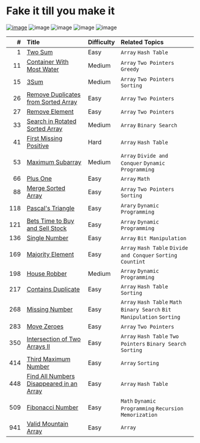 # Fake it till you make it

[![image](https://img.shields.io/badge/It's%20Me%2C-Jian-blue?logo=github)](https://leetcode.com/jianliu0616/)
![image](https://img.shields.io/badge/Solved-51%2F2328-orange?logo=leetcode)
![image](https://img.shields.io/badge/Easy-42-green)
![image](https://img.shields.io/badge/Medium-8-yellow)
![image](https://img.shields.io/badge/Hard-1-red)

| #    | Title | Difficulty | Related Topics |
| ---: | :---- |:---------- | :------------- |
|    1 | [Two Sum](./p00001/README.md) | Easy | `Array` `Hash Table` |
|   11 | [Container With Most Water](./p00011/README.md) | Medium | `Array` `Two Pointers` `Greedy` |
|   15 | [3Sum](./p00015/README.md) | Medium | `Array` `Two Pointers` `Sorting` |
|   26 | [Remove Duplicates from Sorted Array](./p00026/README.md) | Easy | `Array` `Two Pointers` |
|   27 | [Remove Element](./p00027/README.md) | Easy | `Array` `Two Pointers` |
|   33 | [Search in Rotated Sorted Array](./p00033/README.md) | Medium | `Array` `Binary Search` |
|   41 | [First Missing Positive](./p00041/README.md) | Hard | `Array` `Hash Table` |
|   53 | [Maximum Subarray](./p00053/README.md) | Medium | `Array` `Divide and Conquer` `Dynamic Programming` |
|   66 | [Plus One](./p00066/README.md) | Easy | `Array` `Math` |
|   88 | [Merge Sorted Array](./p00088/README.md) | Easy | `Array` `Two Pointers` `Sorting` |
|  118 | [Pascal's Triangle](./p00118/README.md) | Easy | `Arary` `Dynamic Programming` |
|  121 | [Bets Time to Buy and Sell Stock](./p00121/README.md) | Easy | `Array` `Dynamic Programming` |
|  136 | [Single Number](./p00136/README.md) | Easy | `Array` `Bit Manipulation` |
|  169 | [Majority Element](./p00169/README.md) | Easy | `Array` `Hash Table` `Divide and Conquer` `Sorting` `Countint` |
|  198 | [House Robber](./p00198/README.md) | Medium | `Array` `Dynamic Programming` |
|  217 | [Contains Duplicate](./p00217/README.md) | Easy | `Array` `Hash Table` `Sorting` |
|  268 | [Missing Number](./p00268/README.md) | Easy | `Array` `Hash Table` `Math` `Binary Search` `Bit Manipulation` `Sorting` |
|  283 | [Move Zeroes](./p00283/README.md) | Easy | `Array` `Two Pointers` |
|  350 | [Intersection of Two Arrays II](./p00350/README.md) | Easy | `Array` `Hash Table` `Two Pointers` `Binary Search` `Sorting` |
|  414 | [Third Maximum Number](./p00414/README.md) | Easy | `Array` `Sorting` |
|  448 | [Find All Numbers Disappeared in an Array](./p00448/README.md) | Easy | `Array` `Hash Table` |
|  509 | [Fibonacci Number](./p00509/README.md) | Easy | `Math` `Dynamic Programming` `Recursion` `Memorization` |
|  941 | [Valid Mountain Array](./p00941/README.md) | Easy | `Array` |
